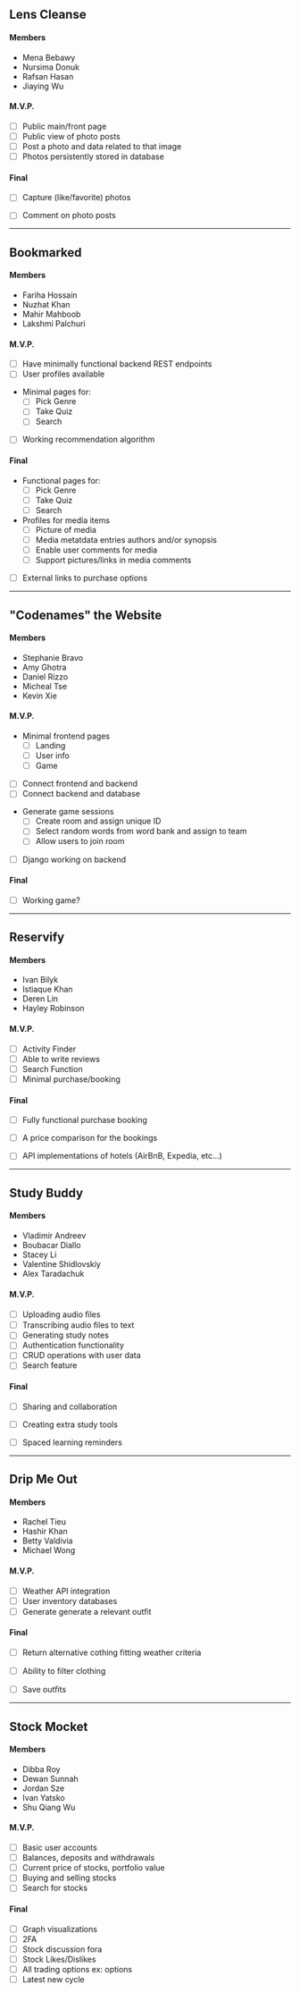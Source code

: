## Lens Cleanse

#### Members
  - Mena Bebawy
  - Nursima Donuk
  - Rafsan Hasan
  - Jiaying Wu

#### M.V.P.
  - [ ] Public main/front page
  - [ ] Public view of photo posts
  - [ ] Post a photo and data related to that image
  - [ ] Photos persistently stored in database

#### Final
  - [ ] Capture (like/favorite) photos
  - [ ] Comment on photo posts


---


## Bookmarked

#### Members
  - Fariha Hossain
  - Nuzhat Khan
  - Mahir Mahboob
  - Lakshmi Palchuri

#### M.V.P.
  - [ ] Have minimally functional backend REST endpoints
  - [ ] User profiles available
  - Minimal pages for:
      - [ ] Pick Genre
      - [ ] Take Quiz
      - [ ] Search
  - [ ] Working recommendation algorithm

#### Final
  - Functional pages for:
      - [ ] Pick Genre
      - [ ] Take Quiz
      - [ ] Search
  - Profiles for media items
      - [ ] Picture of media
      - [ ] Media metatdata entries authors and/or synopsis
      - [ ] Enable user comments for media
      - [ ] Support pictures/links in media comments
  - [ ] External links to purchase options


---


## "Codenames" the Website

#### Members
  - Stephanie Bravo
  - Amy Ghotra
  - Daniel Rizzo
  - Micheal Tse
  - Kevin Xie

#### M.V.P.
  - Minimal frontend pages
      - [ ] Landing
      - [ ] User info
      - [ ] Game
  - [ ] Connect frontend and backend
  - [ ] Connect backend and database
  - Generate game sessions
      - [ ] Create room and assign unique ID
      - [ ] Select random words from word bank and assign to team
      - [ ] Allow users to join room
  - [ ] Django working on backend

#### Final
  - [ ] Working game?


---


## Reservify

#### Members
  - Ivan Bilyk
  - Istiaque Khan
  - Deren Lin
  - Hayley Robinson

#### M.V.P.
  - [ ] Activity Finder
  - [ ] Able to write reviews
  - [ ] Search Function
  - [ ] Minimal purchase/booking

#### Final
  - [ ] Fully functional purchase booking
  - [ ] A price comparison for the bookings
  - [ ] API implementations of hotels (AirBnB, Expedia, etc...)


---


## Study Buddy

#### Members
  - Vladimir Andreev
  - Boubacar Diallo
  - Stacey Li
  - Valentine Shidlovskiy
  - Alex Taradachuk

#### M.V.P.
  - [ ] Uploading audio ﬁles
  - [ ] Transcribing audio ﬁles to text
  - [ ] Generating study notes
  - [ ] Authentication functionality
  - [ ] CRUD operations with user data
  - [ ] Search feature

#### Final
  - [ ] Sharing and collaboration
  - [ ] Creating extra study tools
  - [ ] Spaced learning reminders


---


## Drip Me Out

#### Members
  - Rachel Tieu
  - Hashir Khan
  - Betty Valdivia
  - Michael Wong

#### M.V.P.
  - [ ] Weather API integration
  - [ ] User inventory databases
  - [ ] Generate generate a relevant outﬁt

#### Final
  - [ ] Return alternative cothing fitting weather criteria
  - [ ] Ability to ﬁlter clothing
  - [ ] Save outﬁts


---


## Stock Mocket

#### Members
  - Dibba Roy
  - Dewan Sunnah
  - Jordan Sze
  - Ivan Yatsko
  - Shu Qiang Wu

#### M.V.P.
  - [ ] Basic user accounts
  - [ ] Balances, deposits and withdrawals
  - [ ] Current price of stocks, portfolio value
  - [ ] Buying and selling stocks
  - [ ] Search for stocks

#### Final
  - [ ] Graph visualizations
  - [ ] 2FA
  - [ ] Stock discussion fora
  - [ ] Stock Likes/Dislikes
  - [ ] All trading options ex: options
  - [ ] Latest new cycle
